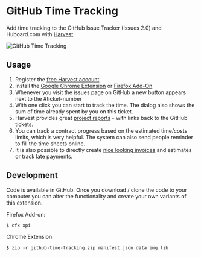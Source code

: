 GitHub Time Tracking
====================

Add time tracking to the GitHub Issue Tracker (Issues 2.0) and Huboard.com with [Harvest](http://www.getharvest.com/?r=fa37b8).

![GitHub Time Tracking](https://raw.github.com/klokantech/github-time-tracking/master/img/github-time-tracking-440x280.jpg)

Usage
-----
1. Register the [free Harvest account](http://try.hrv.st/66lx).
2. Install the [Google Chrome Extension](https://chrome.google.com/webstore/detail/github-time-tracking/fgkmkpoadhhloghmnnbodkoikmffafoe) or [Firefox Add-On](https://addons.mozilla.org/en-us/firefox/addon/github-time-tracking/)
3. Whenever you visit the issues page on GitHub a new button appears next to the #ticket-number
4. With one click you can start to track the time. The dialog also shows the sum of time already spent by you on this ticket.
5. Harvest provides great [project reports](http://www.getharvest.com/features/reports?r=fa37b8) - with links back to the GitHub tickets.
6. You can track a contract progress based on the estimated time/costs limits, which is very helpful. The system can also send people reminder to fill the time sheets online.
7. It is also possible to directly create [nice looking invoices](http://www.getharvest.com/features/invoicing?r=fa37b8) and estimates or track late payments.

Development
-----------

Code is available in GitHub. Once you download / clone the code to your computer you can alter the functionality and create your own variants of this extension.

Firefox Add-on:

    $ cfx xpi

Chrome Extension:

    $ zip -r github-time-tracking.zip manifest.json data img lib
